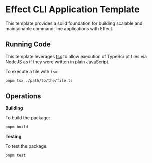 # Effect CLI Application Template

This template provides a solid foundation for building scalable and maintainable command-line applications with Effect. 

## Running Code

This template leverages [tsx](https://tsx.is) to allow execution of TypeScript files via NodeJS as if they were written in plain JavaScript.

To execute a file with `tsx`:

```sh
pnpm tsx ./path/to/the/file.ts
```

## Operations

**Building**

To build the package:

```sh
pnpm build
```

**Testing**

To test the package:

```sh
pnpm test
```

